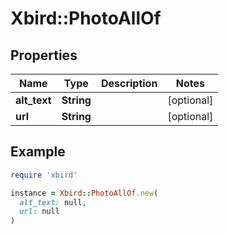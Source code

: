 # Xbird::PhotoAllOf

## Properties

| Name | Type | Description | Notes |
| ---- | ---- | ----------- | ----- |
| **alt_text** | **String** |  | [optional] |
| **url** | **String** |  | [optional] |

## Example

```ruby
require 'xbird'

instance = Xbird::PhotoAllOf.new(
  alt_text: null,
  url: null
)
```

